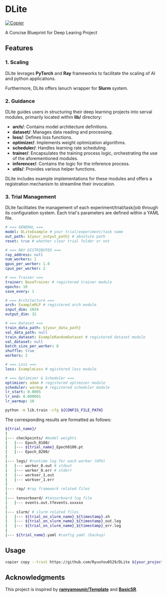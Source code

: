 # DLite

[![Copier](https://img.shields.io/endpoint?url=https://raw.githubusercontent.com/copier-org/copier/master/img/badge/badge-black.json)](https://github.com/copier-org/copier)

A Concise Blueprint for Deep Learing Project

## Features

### 1. Scaling

DLite levrages **PyTorch** and **Ray** frameworks to facilitate the scaling of AI and python applications. 

Furthermore, DLite offers lanuch wrapper for **Slurm** system.

### 2. Guidance
DLite guides users in structuring their deep learning projects into serval modules, primarily located within **lib/** directory:

- **arch/**: Contains model architecture definitions.
- **dataset/**: Manages data reading and processing.
- **loss/**: Defines loss functions.
- **optimizer/**: Implements weight optimization algorithms.
- **scheduler/**: Handles learning rate scheduling.
- **trainer/**: Encapsulates the training process logic, orchestrating the use of the aforementioned modules.
- **inferencer/**: Contains the logic for the inference process.
- **utils/**: Provides various helper functions.

DLite includes example implementations for these modules and offers a registration mechanism to streamline their invocation.

### 3. Trial Management

DLite facilitates the management of each experiment/trial/task/job through its configuration system. Each trial's parameters are defined within a YAML file.

```yaml
# === GENERAL ===
model: DLiteExample # your trial/experiment/task name
out_path: ${your_output_path} # absolute path
reset: true # whether clear trial folder or not

# === RAY DISTRIBUTED ===
ray_address: null
num_workers: 1
gpus_per_worker: 1.0
cpus_per_worker: 2

# === Trainer ===
trainer: BaseTrainer # registered trainer module
epochs: 10
save_every: 1

# === Architecture ===
arch: ExampleMLP # registered arch module
input_dim: 1024
output_dim: 32

# === Dataset ===
train_data_path: ${your_data_path}
val_data_path: null
train_dataset: ExampleRandomDataset # registered dataset module
val_dataset: null
batch_size_per_worker: 8
shuffle: true
workers: 2

# === Loss ===
loss: ExampleLoss # egistered loss module

# === Optimizer & Scheduler ===
optimizer: adam # registered optimizer module
scheduler: warmup # registered scheduler module
lr_start: 0.0005
lr_end: 0.000001
lr_warmup: 10
```

```bash
python -m lib.train -cfg ${CONFIG_FILE_PATH}
```

The corresponding results are formatted as follows:

```bash
${trial_name}/
|
|--- checkpoints/ #model weights
|   |--- Epoch_0100/
|   |--- ${trial_name}_Epoch0100.pt
|   |--- Epoch_0200/
|
|--- logs/ #runtime log for each worker (GPU)
|   |--- worker_0.out # stdout
|   |--- worker_0.err # stderr
|   |--- workser_1.out
|   |--- workser_1.err
|
|--- ray/ #ray framework related files
|
|--- tensorboard/ #tensorboard log file
|   |--- events.out.tfevents.xxxxxx
|
|--- slurm/ # slurm related files
|   |--- ${trial_on_slurm_name}_${timestamp}.sh
|   |--- ${trial_on_slurm_name}_${timestamp}_out.log
|   |--- ${trial_on_slurm_name}_${timestamp}_err.log
|   
|--- ${trial_name}.yaml #config yaml (backup)
```

## Usage

```bash
copier copy --trust https://github.com/RyuuYou0529/DLite ${your_project_workspace}
```

## Acknowledgments
This project is inspired by **[ramyamounir/Template](https://github.com/ramyamounir/Template)** and **[BasicSR](https://github.com/XPixelGroup/BasicSR)**.
